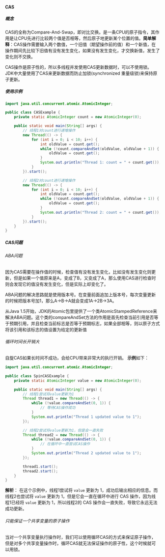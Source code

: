 #### CAS
##### 概念
CAS的全称为Compare-And-Swap，即对比交换。是一条CPU的原子指令，其作用是让CPU先进行比较两个值是否相等，然后原子地更新某个位置的值。**简单解释**：CAS操作需要输入两个数值，一个旧值（期望操作前的值）和一个新值，在操作期间先比较下旧值有没有发生变化，如果没有发生变化，才交换新值，发生了变化则不交换。

CAS操作是原子性的，所以多线程并发使用CAS更新数据时，可以不使用锁。JDK中大量使用了CAS来更新数据而防止加锁(synchronized 重量级锁)来保持原子更新。

##### 使用示例
``` java
import java.util.concurrent.atomic.AtomicInteger;

public class CASExample {
    private static AtomicInteger count = new AtomicInteger(0);

    public static void main(String[] args) {
        // 线程1对count进行递增操作
        new Thread(() -> {
            for (int i = 0; i < 10; i++) {
                int oldValue = count.get();
                while (!count.compareAndSet(oldValue, oldValue + 1)) {
                    oldValue = count.get();
                }
                System.out.println("Thread 1: count = " + count.get());
            }
        }).start();

        // 线程2对count进行递增操作
        new Thread(() -> {
            for (int i = 0; i < 10; i++) {
                int oldValue = count.get();
                while (!count.compareAndSet(oldValue, oldValue + 1)) {
                    oldValue = count.get();
                }
                System.out.println("Thread 2: count = " + count.get());
            }
        }).start();
    }
}

```

##### CAS问题
###### ABA问题
因为CAS需要在操作值的时候，检查值有没有发生变化，比如没有发生变化则更新，但是如果一个值原来是A，变成了B，又变成了A，那么使用CAS进行检查时则会发现它的值没有发生变化，但是实际上却变化了。

ABA问题的解决思路就是使用版本号。在变量前面追加上版本号，每次变量更新的时候把版本号加1，那么A->B->A就会变成1A->2B->3A。

从Java 1.5开始，JDK的Atomic包里提供了一个类AtomicStampedReference来解决ABA问题。这个类的compareAndSet方法的作用是首先检查当前引用是否等于预期引用，并且检查当前标志是否等于预期标志，如果全部相等，则以原子方式将该引用和该标志的值设置为给定的更新值


###### 循环时间长开销大
自旋CAS如果长时间不成功，会给CPU带来非常大的执行开销。
**示例**如下：
``` java
import java.util.concurrent.atomic.AtomicInteger;

public class SpinCASExample {
    private static AtomicInteger value = new AtomicInteger(0);

    public static void main(String[] args) {
        // 线程1尝试将value更新为1
        Thread thread1 = new Thread(() -> {
            while (!value.compareAndSet(0, 1)) {
                // 等待CAS操作成功
            }
            System.out.println("Thread 1 updated value to 1");
        });

        // 线程2尝试将value更新为1，但是会一直失败
        Thread thread2 = new Thread(() -> {
            while (!value.compareAndSet(0, 1)) {
                // 在循环中一直尝试CAS操作
            }
            System.out.println("Thread 2 updated value to 1");
        });

        thread1.start();
        thread2.start();
    }
}

```
**解析**：
在这个示例中，线程1尝试将 `value` 更新为 1，成功后输出相应的信息。而线程2也尝试将 `value` 更新为 1，但是它会一直在循环中进行 CAS 操作，因为线程1已经将 `value` 更新为 1，所以线程2的 CAS 操作会一直失败，导致它永远无法成功更新。

###### 只能保证一个共享变量的原子操作
当对一个共享变量执行操作时，我们可以使用循环CAS的方式来保证原子操作，但是对多个共享变量操作时，循环CAS就无法保证操作的原子性，这个时候就可以用锁。